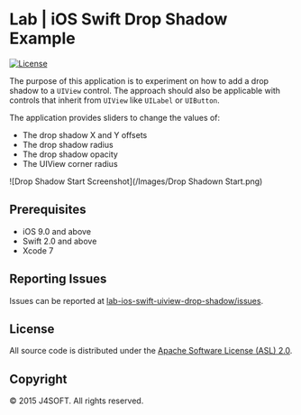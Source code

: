 # Lab | iOS Swift Drop Shadow Example

[![License](https://img.shields.io/github/license/odaceo/lab-hello-world-swift-linux.svg)](LICENSE)

The purpose of this application is to experiment on how to add a drop shadow to a ```UIView``` control. The approach should also be applicable with controls that inherit from ```UIView``` like ```UILabel``` or ```UIButton```.

The application provides sliders to change the values of:

- The drop shadow X and Y offsets
- The drop shadow radius
- The drop shadow opacity
- The UIView corner radius

![Drop Shadow Start Screenshot](/Images/Drop Shadown Start.png)

## Prerequisites

- iOS 9.0 and above
- Swift 2.0 and above
- Xcode 7

## Reporting Issues

Issues can be reported at [lab-ios-swift-uiview-drop-shadow/issues](https://github.com/j4soft/lab-ios-swift-uiview-drop-shadow/issues).

## License

All source code is distributed under the [Apache Software License (ASL) 2.0](LICENSE).

## Copyright

© 2015 J4SOFT. All rights reserved.
